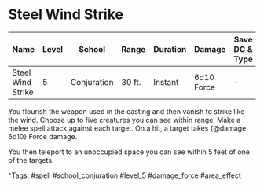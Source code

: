 # Steel Wind Strike

| Name | Level | School | Range | Duration | Damage | Save DC & Type |
|------|-------|--------|-------|----------|--------|----------------|
| Steel Wind Strike | 5 | Conjuration | 30 ft. | Instant | 6d10 Force | - |

You flourish the weapon used in the casting and then vanish to strike like the wind. Choose up to five creatures you can see within range. Make a melee spell attack against each target. On a hit, a target takes {@damage 6d10} Force damage.

You then teleport to an unoccupied space you can see within 5 feet of one of the targets.

^Tags: #spell #school_conjuration #level_5 #damage_force #area_effect